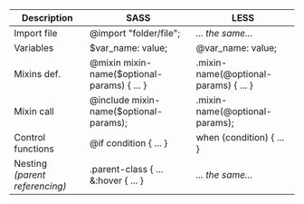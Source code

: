 Description | SASS | LESS
--- | --- | ---
Import file | @import "folder/file"; | _... the same..._
Variables | $var_name: value; | @var_name: value;
Mixins def. | @mixin mixin-name($optional-params) { ... } | .mixin-name(@optional-params) { ... }
Mixin call | @include mixin-name($optional-params); | .mixin-name(@optional-params);
Control functions | @if condition { ... } | when (condition) { ... }
Nesting _(parent referencing)_ | .parent-class { ... &:hover { ... } | _... the same..._

<!--stackedit_data:
eyJoaXN0b3J5IjpbNDU1MjA0NzIzLC0xMTEzODk3Njk2XX0=
-->